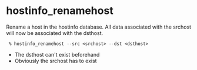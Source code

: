 # hostinfo\_renamehost #

Rename a host in the hostinfo database. All data associated with the srchost will now be associated with the dsthost.

```
 % hostinfo_renamehost --src <srchost> --dst <dsthost>
```

  * The dsthost can't exist beforehand
  * Obviously the srchost has to exist